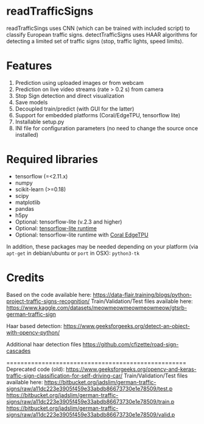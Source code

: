 # readTrafficSigns

readTrafficSings uses CNN (which can be trained with included script) to classify European traffic signs. 
detectTrafficSigns uses HAAR algorithms for detecting a limited set of traffic signs (stop, traffic lights, speed limits). 

Features
=============
1. Prediction using uploaded images or from webcam
2. Prediction on live video streams (rate > 0.2 s) from camera
3. Stop Sign detection and direct visualization
2. Save models
3. Decoupled train/predict (with GUI for the latter)
4. Support for embedded platforms (Coral/EdgeTPU, tensorflow lite)
5. Installable setup.py
6. INI file for configuration parameters (no need to change the source once installed)

Required libraries
===================
   - tensorflow (=<2.11.x)
   - numpy
   - scikit-learn (>=0.18)
   - scipy
   - matplotlib
   - pandas
   - h5py
   - Optional: tensorflow-lite (v.2.3 and higher)
   - Optional: [tensorflow-lite runtime](https://www.tensorflow.org/lite/guide/python) 
   - Optional: tensorflow-lite runtime with [Coral EdgeTPU](https://coral.ai/docs/accelerator/get-started/)
   
   In addition, these packages may be needed depending on your platform (via ```apt-get``` in debian/ubuntu or ```port``` in OSX):
    `python3-tk`

Credits
=============
Based on the code available here:
https://data-flair.training/blogs/python-project-traffic-signs-recognition/
Train/Validation/Test files available here:
https://www.kaggle.com/datasets/meowmeowmeowmeowmeow/gtsrb-german-traffic-sign

Haar based detection: 
https://www.geeksforgeeks.org/detect-an-object-with-opencv-python/

Additional haar detection files
https://github.com/cfizette/road-sign-cascades


===================================================
Deprecated code (old):
https://www.geeksforgeeks.org/opencv-and-keras-traffic-sign-classification-for-self-driving-car/
Train/Validation/Test files available here:
https://bitbucket.org/jadslim/german-traffic-signs/raw/a11dc223e3905f459e33abdb86673730e1e78509/test.p
https://bitbucket.org/jadslim/german-traffic-signs/raw/a11dc223e3905f459e33abdb86673730e1e78509/train.p
https://bitbucket.org/jadslim/german-traffic-signs/raw/a11dc223e3905f459e33abdb86673730e1e78509/valid.p
